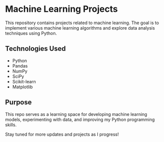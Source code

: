 # Machine Learning Projects

This repository contains projects related to machine learning. The goal is to implement various machine learning algorithms and explore data analysis techniques using Python.

## Technologies Used
- Python
- Pandas
- NumPy
- SciPy
- Scikit-learn
- Matplotlib

## Purpose
This repo serves as a learning space for developing machine learning models, experimenting with data, and improving my Python programming skills.

Stay tuned for more updates and projects as I progress!
